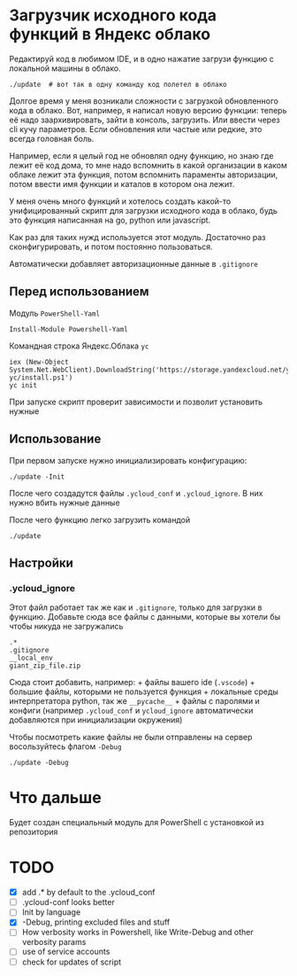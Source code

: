 # Загрузчик исходного кода функций в Яндекс облако

Редактируй код в любимом IDE, и в одно нажатие загрузи  функцию с локальной машины в облако. 

    ./update  # вот так в одну команду код полетел в облако

Долгое время у меня возникали сложности с загрузкой обновленного кода в облако. Вот, например, я написал новую версию функции: теперь её надо заархивировать, зайти в консоль, загрузить. Или ввести через cli кучу параметров. Если обновления или частые или редкие, это всегда головная боль.


Например, если я целый год не обновлял одну функцию, но знаю где лежит её код дома, то мне надо вспомнить в какой организации в каком облаке лежит эта функция, потом вспомнить параменты авторизации, потом ввести имя функции и каталов в котором она лежит. 

У меня очень много функций и хотелось создать какой-то унифицированный скрипт для загрузки исходного кода в облако, будь это функция написанная на go, python или javascript.

Как раз для таких нужд используется этот модуль. Достаточно раз сконфигурировать, и потом постоянно пользоваться.

Автоматически добавляет авторизационные данные в `.gitignore`

## Перед использованием

Модуль `PowerShell-Yaml`

    Install-Module Powershell-Yaml

Командная строка Яндекс.Облака `yc`

    iex (New-Object System.Net.WebClient).DownloadString('https://storage.yandexcloud.net/yandexcloud-yc/install.ps1')
    yc init

При запуске скрипт проверит зависимости и позволит установить нужные

## Использование

При первом запуске нужно инициализировать конфигурацию:

    ./update -Init

После чего создадутся файлы `.ycloud_conf` и `.ycloud_ignore`. В них нужно вбить нужные данные

После чего функцию легко загрузить командой

    ./update

## Настройки

### .ycloud_ignore

Этот файл работает так же как и `.gitignore`, только для загрузки в функцию. Добавьте сюда все файлы с данными, которые вы хотели бы чтобы никуда не загружались

    .*
    .gitignore
    __local_env
    giant_zip_file.zip

Сюда стоит добавить, например:
    + файлы вашего ide (`.vscode`)
    + большие файлы, которыми не пользуется функция
    + локальные среды интерпретатора python, так же `__pycache__`
    + файлы с паролями и конфиги (например `.ycloud_conf` и `ycloud_ignore` автоматически добавляются при инициализации окружения)

Чтобы посмотреть какие файлы не были отправлены на сервер восользуйтесь флагом `-Debug`

    ./update -Debug

# Что дальше
Будет создан специальный модуль для PowerShell c установкой из репозитория

# TODO

+ [x] add .* by default to the .ycloud_conf
+ [ ] .ycloud-conf looks better
+ [ ] Init by language
+ [x] -Debug, printing excluded files and stuff
+ [ ] How verbosity works in Powershell, like Write-Debug and other verbosity params
+ [ ] use of service accounts
+ [ ] check for updates of script